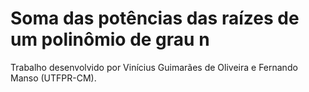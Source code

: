 # Soma das potências das raízes de um polinômio de grau n
<p>Trabalho desenvolvido por Vinícius Guimarães de Oliveira e Fernando Manso (UTFPR-CM).</p>

